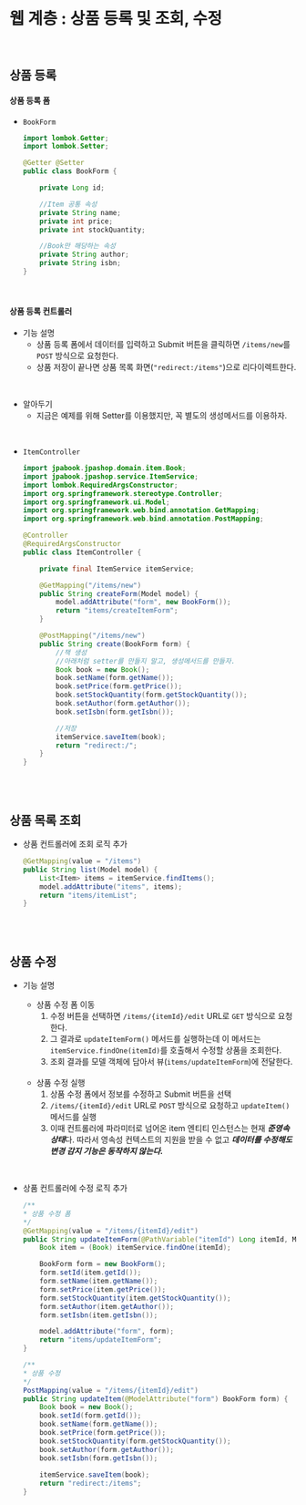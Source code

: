 # 웹 계층 : 상품 등록 및 조회, 수정

<br/>

## 상품 등록
#### 상품 등록 폼
- `BookForm`
    ```java
    import lombok.Getter;
    import lombok.Setter;

    @Getter @Setter
    public class BookForm {

        private Long id;

        //Item 공통 속성
        private String name;
        private int price;
        private int stockQuantity;

        //Book만 해당하는 속성
        private String author;
        private String isbn;
    }
    ```

<br/>

#### 상품 등록 컨트롤러
- 기능 설명
  - 상품 등록 폼에서 데이터를 입력하고 Submit 버튼을 클릭하면 `/items/new`를 `POST` 방식으로 요청한다.
  - 상품 저장이 끝나면 상품 목록 화면(`"redirect:/items"`)으로 리다이렉트한다.

<br/>

- 알아두기
  - 지금은 예제를 위해 Setter를 이용했지만, 꼭 별도의 생성메서드를 이용하자.

<br/>

- `ItemController`
    ```java
    import jpabook.jpashop.domain.item.Book;
    import jpabook.jpashop.service.ItemService;
    import lombok.RequiredArgsConstructor;
    import org.springframework.stereotype.Controller;
    import org.springframework.ui.Model;
    import org.springframework.web.bind.annotation.GetMapping;
    import org.springframework.web.bind.annotation.PostMapping;

    @Controller
    @RequiredArgsConstructor
    public class ItemController {

        private final ItemService itemService;

        @GetMapping("/items/new")
        public String createForm(Model model) {
            model.addAttribute("form", new BookForm());
            return "items/createItemForm";
        }

        @PostMapping("/items/new")
        public String create(BookForm form) {
            //책 생성
            //아래처럼 setter를 만들지 말고, 생성메서드를 만들자.
            Book book = new Book();
            book.setName(form.getName());
            book.setPrice(form.getPrice());
            book.setStockQuantity(form.getStockQuantity());
            book.setAuthor(form.getAuthor());
            book.setIsbn(form.getIsbn());

            //저장
            itemService.saveItem(book);
            return "redirect:/";
        }
    }
    ```

<br/>

<br/>

## 상품 목록 조회
- 상품 컨트롤러에 조회 로직 추가
    ```java
    @GetMapping(value = "/items")
    public String list(Model model) {
        List<Item> items = itemService.findItems();
        model.addAttribute("items", items);
        return "items/itemList";
    }
    ```

<br/>

<br/>

## 상품 수정
- 기능 설명
    - 상품 수정 폼 이동
        1. 수정 버튼을 선택하면 `/items/{itemId}/edit` URL로 `GET` 방식으로 요청한다.
        2. 그 결과로 `updateItemForm()` 메서드를 실행하는데 이 메서드는 `itemService.findOne(itemId)`를 호출해서 수정할 상품을 조회한다.
        3. 조회 결과를 모델 객체에 담아서 뷰(`items/updateItemForm`)에 전달한다.
    
    <br/>

    - 상품 수정 실행
        1. 상품 수정 폼에서 정보를 수정하고 Submit 버튼을 선택
        2. `/items/{itemId}/edit` URL로 `POST` 방식으로 요청하고 `updateItem()` 메서드를 실행
        3. 이때 컨트롤러에 파라미터로 넘어온 item 엔티티 인스턴스는 현재 ***준영속 상태***다. 따라서 영속성 컨텍스트의 지원을 받을 수 없고 ***데이터를 수정해도 변경 감지 기능은 동작하지 않는다.***

<br/>

- 상품 컨트롤러에 수정 로직 추가
    ```java
    /**
    * 상품 수정 폼
    */
    @GetMapping(value = "/items/{itemId}/edit")
    public String updateItemForm(@PathVariable("itemId") Long itemId, Model model) {
        Book item = (Book) itemService.findOne(itemId);

        BookForm form = new BookForm();
        form.setId(item.getId());
        form.setName(item.getName());
        form.setPrice(item.getPrice());
        form.setStockQuantity(item.getStockQuantity());
        form.setAuthor(item.getAuthor());
        form.setIsbn(item.getIsbn());

        model.addAttribute("form", form);
        return "items/updateItemForm";
    }

    /**
    * 상품 수정
    */
    PostMapping(value = "/items/{itemId}/edit")
    public String updateItem(@ModelAttribute("form") BookForm form) {
        Book book = new Book();
        book.setId(form.getId());
        book.setName(form.getName());
        book.setPrice(form.getPrice());
        book.setStockQuantity(form.getStockQuantity());
        book.setAuthor(form.getAuthor());
        book.setIsbn(form.getIsbn());
        
        itemService.saveItem(book);
        return "redirect:/items";
    }
    ```
